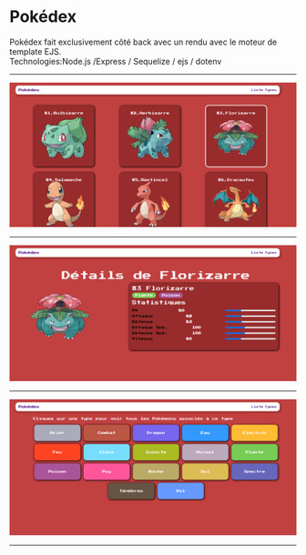 # Pokédex

Pokédex fait exclusivement côté back avec un rendu avec le moteur de template EJS.  
Technologies:Node.js /Express / Sequelize / ejs / dotenv

---

![](pokedexHome.png "Pokedex home page")

---

![](onePokemon.png "Pokedex details page")

---

![](types.png "Pokedex types page")

---
